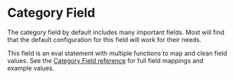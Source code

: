 # Category Field

The category field by default includes many important fields. Most will find that the default configuration for this field will work for their needs.

This field is an eval statement with multiple functions to map and clean field values. See the [Category Field reference](../components/category.md) for full field mappings and example values.
